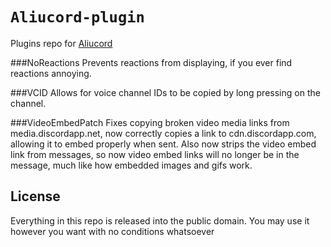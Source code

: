 # `Aliucord-plugin`

Plugins repo for [Aliucord](https://github.com/Aliucord)

###NoReactions
Prevents reactions from displaying, if you ever find reactions annoying.

###VCID
Allows for voice channel IDs to be copied by long pressing on the channel.

###VideoEmbedPatch
Fixes copying broken video media links from media.discordapp.net, now correctly copies a link to cdn.discordapp.com, allowing it to embed properly when sent. Also now strips the video embed link from messages, so now video embed links will no longer be in the message, much like how embedded images and gifs work. 

## License

Everything in this repo is released into the public domain. You may use it however you want with no conditions whatsoever

